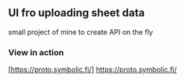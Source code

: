 ## UI fro uploading sheet data

small project of mine to create API on the fly

### View in action 

[https://proto.symbolic.fi/] https://proto.symbolic.fi/
